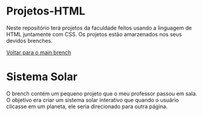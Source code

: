 # Projetos-HTML
Neste repositório terá projetos da faculdade feitos usando a linguagem de HTML juntamente com CSS. Os projetos estão amarzenados nos seus devidos brenches.

<a href="https://github.com/MariaClara-Canuto/Projetos-HTML">
  Voltar para o main brench
</a>

<h1 id="1">
  Sistema Solar
</h1>
<p>O brench contém um pequeno projeto que o meu professor passou em sala. O objetivo era criar um sistema solar interativo que quando o usuário clicasse em um planeta, ele seria direcionado para outra página.</p>
